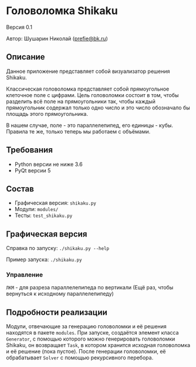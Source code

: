 # Головоломка Shikaku
Версия 0.1

Автор: Шушарин Николай (prefie@bk.ru)


## Описание
Данное приложение представляет собой визуализатор решения Shikaku.

Классическая головоломка представляет собой прямоугольное клеточное поле с цифрами.
Цель головоломки состоит в том, чтобы разделить всё поле на прямоугольники так, чтобы
каждый прямоугольник содержал только одно число и это число обозначало бы площадь этого прямоугольника.

В нашем случае, поле - это параллелепипед, его единицы - кубы.
Правила те же, только теперь мы работаем с объёмами.

## Требования
* Python версии не ниже 3.6
* PyQt версии 5


## Состав
* Графическая версия: `shikaku.py`
* Модули: `modules/`
* Тесты: `test_shikaku.py`


## Графическая версия
Справка по запуску: `./shikaku.py --help`

Пример запуска: `./shikaku.py`

### Управление

`ЛКМ` - для разреза параллелепипеда по вертикали (Ещё раз, чтобы вернуться к исходному параллелепипеду)

## Подробности реализации
Модули, отвечающие за генерацию головоломки и её решения находятся в пакете `modules`.
При запуске, создаётся элемент класса `Generator`, с помощью которого можно генерировать головоломки Shikaku,
он возвращает `Task`, в котором хранится исходная головоломка и её решение (пока пустое).
После генерации головоломки, её обрабатывает `Solver` с помощью рекурсивного перебора.